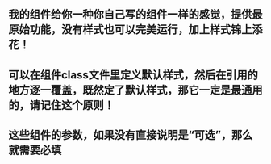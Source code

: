## 我的组件给你一种你自己写的组件一样的感觉，提供最原始功能，没有样式也可以完美运行，加上样式锦上添花！
## 可以在组件class文件里定义默认样式，然后在引用的地方逐一覆盖，既然定了默认样式，那它一定是最通用的，请记住这个原则！
## 这些组件的参数，如果没有直接说明是“可选”，那么就需要必填
